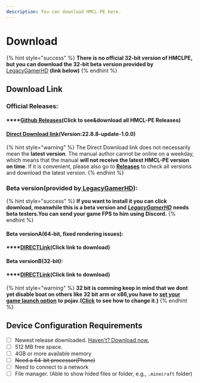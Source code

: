 ```yaml
---
description: You can download HMCL-PE here.
---
```


# Download

{% hint style="success" %}
**There is no official 32-bit version of HMCLPE, but you can download the 32-bit beta version provided by** [LegacyGamerHD](https://github.com/LegacyGamerHD) **(link below)**
{% endhint %}

## Download Link

### Official Releases:

#### ****[**Github Releases**](https://github.com/Tungstend/HMCL-PE/releases)**(Click to see\&download all HMCL-PE Releases)**

#### [Direct Download link](https://github.com/Tungstend/HMCL-PE/releases/download/22.8.8-update/HMCLPE-release.apk)(Version:22.8.8-update-1.0.0)

{% hint style="warning" %}
The Direct Download link does not necessarily mean the **latest version**. The manual author cannot be online on a weekday, which means that the manual **will not receive the latest HMCL-PE version on time**. If it is convenient, please also go to [**Releases**](https://github.com/Tungstend/HMCL-PE/releases) to check all versions and download the latest version.
{% endhint %}

### Beta version(provided by[ LegacyGamerHD](https://github.com/LegacyGamerHD)):

{% hint style="success" %}
**If you want to install it you can click download, meanwhile this is a beta version and** [ _**LegacyGamerHD**_](https://github.com/LegacyGamerHD) **needs beta testers.You can send your game FPS to him using Discord.**
{% endhint %}

#### Beta versionA(64-bit, fixed rendering issues):

#### ****[**DIRECTLink**](https://mega.nz/file/cWEhHZhK#xzLbhWfhXAEZpKfsquf8jrhZfxAxH38l1l6rddJLWPk)**(Click link to download)**

#### Beta version**B**(32-bit):

#### ****[**DIRECTLink**](https://mega.nz/file/0Hdz3LBY#bUfkaZIIy5jmHYINcxGDsqcfxcpv-z3uh3IITW-WPtY)**(Click link to download)**

{% hint style="warning" %}
**32 bit is comming keep in mind that we dont yet disable boat on others like 32 bit arm or x86,you have to** [**set your game launch option**](../basic-settings/global-game-settings/launch-and-renderer-options.md) **to pojav.(**[**Click**](../basic-settings/global-game-settings/launch-and-renderer-options.md) **to see how to change it.)**
{% endhint %}

## **Device Configuration Requirements**

* [ ] Newest release downloaded. [Haven't? Download now.](https://github.com/Tungstend/HMCL-PE/releases)
* [ ] 512 MB free space.
* [ ] 4GB or more available memory
* [ ] ~~Need a 64-bit processor(Phone)~~
* [ ] Need to connect to a network
* [ ] File manager. (Able to show hided files or folder, e.g., `.minecraft` folder)
